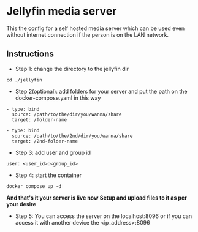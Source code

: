# Jellyfin media server

This the config for a self hosted media server which can be used even without internet connection if the person is on the LAN network.

## Instructions

- Step 1:
  change the directory to the jellyfin dir

```
cd ./jellyfin
```

- Step 2(optional):
  add folders for your server and put the path on the docker-compose.yaml in this way

```
- type: bind
  source: /path/to/the/dir/you/wanna/share
  target: /folder-name

- type: bind
  source: /path/to/the/2nd/dir/you/wanna/share
  target: /2nd-folder-name

```

- Step 3:
  add user and group id

```
user: <user_id>:<group_id>
```

- Step 4:
  start the container

```
docker compose up -d
```

**And that's it your server is live now**
**Setup and upload files to it as per your desire**

- Step 5:
  You can access the server on the localhost:8096 or if you can access it with another device the <ip_address>:8096
